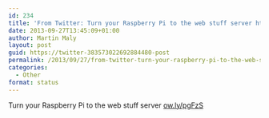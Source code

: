```yaml
---
id: 234
title: 'From Twitter: Turn your Raspberry Pi to the web stuff server htt&#8230;'
date: 2013-09-27T13:45:09+01:00
author: Martin Maly
layout: post
guid: https://twitter-383573022692884480-post
permalink: /2013/09/27/from-twitter-turn-your-raspberry-pi-to-the-web-stuff-server-htt/
categories:
  - Other
format: status
---
```

Turn your Raspberry Pi to the web stuff server [ow.ly/pgFzS](https://ow.ly/pgFzS)